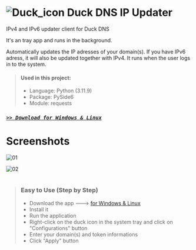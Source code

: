 # ![Duck_icon](https://github.com/user-attachments/assets/c7a2ab4a-8b32-4b1c-98ac-9e20f736e4e1) Duck DNS IP Updater

IPv4 and IPv6 updater client for Duck DNS

It's an tray app and runs in the background.

Automatically updates the IP adresses of your domain(s). If you have IPv6 adress, it will also be updated together with IPv4.
It runs when the user logs in to the system.

> #### Used in this project:
> - Language: Python (3.11.9)
> - Package: PySide6
> - Module: requests

### [*` >> Download for Windows & Linux `*](https://github.com/Movansha/duck-dns-ip-updater/releases/latest)


# Screenshots
![01](https://github.com/user-attachments/assets/a8146297-252e-4467-8c75-118a66d0ab73)

![02](https://github.com/user-attachments/assets/9bce48f8-f56e-4a99-9e91-8bc9ab240539)


#
> ### Easy to Use (Step by Step)
> - Download the app ---> [for Windows & Linux](https://github.com/Movansha/duck-dns-ip-updater/releases/latest)
> - Install it
> - Run the application
> - Right-click on the duck icon in the system tray and click on "Configurations" button
> - Enter your domain(s) and token informations
> - Click "Apply" button
